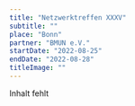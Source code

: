 ```yaml
---
title: "Netzwerktreffen XXXV"
subtitle: ""
place: "Bonn"
partner: "BMUN e.V."
startDate: "2022-08-25"
endDate: "2022-08-28"
titleImage: ""
---
```


Inhalt fehlt
